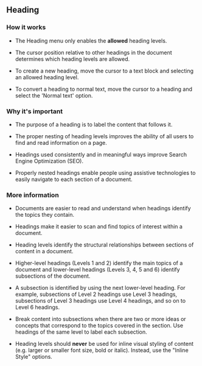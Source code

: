 ## Heading

### How it works
* The Heading menu only enables the **allowed** heading levels.

* The cursor position relative to other headings in the document determines which heading levels are allowed.

* To create a new heading, move the cursor to a text block and selecting an allowed heading level.

* To convert a heading to normal text, move the cursor to a heading and select the 'Normal text' option.

### Why it's important
* The purpose of a heading is to label the content that follows it.

* The proper nesting of heading levels improves the ability of all users to find and read information on a page.

* Headings used consistently and in meaningful ways improve Search Engine Optimization (SEO).

* Properly nested headings enable people using assistive technologies to easily navigate to each section of a document.

### More information
* Documents are easier to read and understand when headings identify the topics they contain.

* Headings make it easier to scan and find topics of interest within a document.

* Heading levels identify the structural relationships between sections of content in a document.

* Higher-level headings (Levels 1 and 2) identify the main topics of a document and lower-level headings (Levels 3, 4, 5 and 6) identify subsections of the document.

* A subsection is identified by using the next lower-level heading. For example, subsections of Level 2 headings use Level 3 headings, subsections of Level 3 headings use Level 4 headings, and so on to Level 6 headings.

* Break content into subsections when there are two or more ideas or concepts that correspond to the topics covered in the section. Use headings of the same level to label each subsection.

* Heading levels should **never** be used for inline visual styling of content (e.g. larger or smaller font size, bold or italic). Instead, use the "Inline Style" options.
